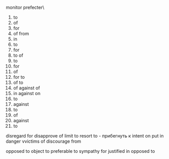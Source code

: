 monitor prefecter\
1) to
2) of
3) for
4) of from
5) in
6) to
7) for
8) to of
9) to
10) for
11) of
12) for to 
13) of to
14) of against of
15) in against on
16) to
17) against
18) to
19) of
20) against 
21) to


disregard for
disapprove of
limit to
resort to - прибегнуть к
intent on
put in danger
vvictims of
discourage from

opposed to object to
preferable to
sympathy for
justified in
 opposed to 